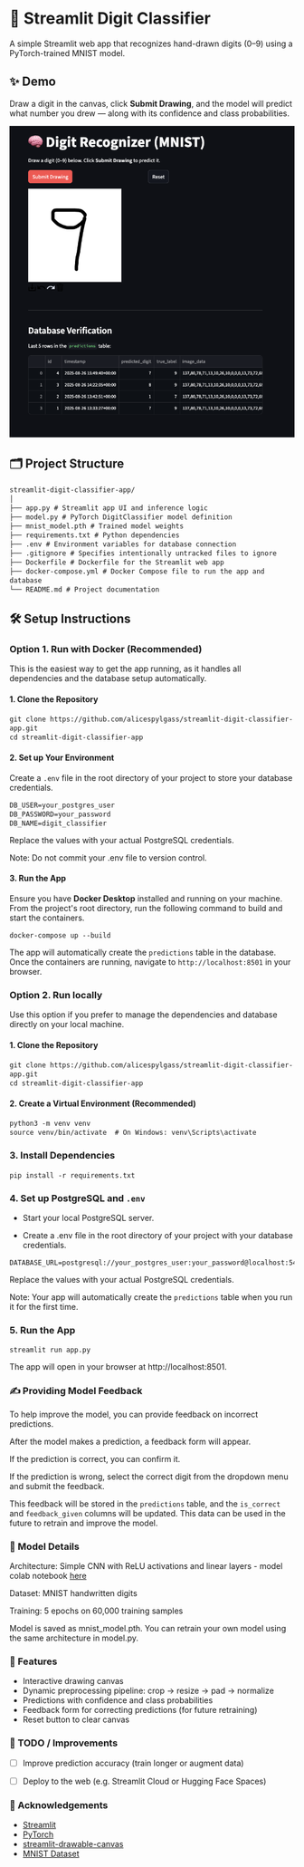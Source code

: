 # 🧠 Streamlit Digit Classifier

A simple Streamlit web app that recognizes hand-drawn digits (0–9) using a PyTorch-trained MNIST model.

## ✨ Demo

Draw a digit in the canvas, click **Submit Drawing**, and the model will predict what number you drew — along with its confidence and class probabilities.

![screenshot](./screenshot.png) <!-- Optional: add a screenshot of your app UI -->



## 🗂️ Project Structure
```
streamlit-digit-classifier-app/
│
├── app.py # Streamlit app UI and inference logic
├── model.py # PyTorch DigitClassifier model definition
├── mnist_model.pth # Trained model weights
├── requirements.txt # Python dependencies
├── .env # Environment variables for database connection
├── .gitignore # Specifies intentionally untracked files to ignore
├── Dockerfile # Dockerfile for the Streamlit web app
├── docker-compose.yml # Docker Compose file to run the app and database
└── README.md # Project documentation
```


## 🛠️ Setup Instructions

### Option 1. Run with Docker (Recommended)

This is the easiest way to get the app running, as it handles all dependencies and the database setup automatically.

#### 1. Clone the Repository

```
git clone https://github.com/alicespylgass/streamlit-digit-classifier-app.git
cd streamlit-digit-classifier-app
```

#### 2. Set up Your Environment

Create a `.env` file in the root directory of your project to store your database credentials.

```
DB_USER=your_postgres_user
DB_PASSWORD=your_password
DB_NAME=digit_classifier
```

Replace the values with your actual PostgreSQL credentials.

Note: Do not commit your .env file to version control.


#### 3. Run the App

Ensure you have **Docker Desktop** installed and running on your machine. From the project's root directory, run the following command to build and start the containers.

```
docker-compose up --build
```

The app will automatically create the `predictions` table in the database. Once the containers are running, navigate to `http://localhost:8501` in your browser.


### Option 2. Run locally

Use this option if you prefer to manage the dependencies and database directly on your local machine.

#### 1. Clone the Repository

```
git clone https://github.com/alicespylgass/streamlit-digit-classifier-app.git
cd streamlit-digit-classifier-app
```

#### 2. Create a Virtual Environment (Recommended)

```
python3 -m venv venv
source venv/bin/activate  # On Windows: venv\Scripts\activate
```

### 3. Install Dependencies

```
pip install -r requirements.txt
```

### 4. Set up PostgreSQL and `.env`
- Start your local PostgreSQL server.

- Create a .env file in the root directory of your project with your database credentials.

```
DATABASE_URL=postgresql://your_postgres_user:your_password@localhost:5432/digit_classifier
```
Replace the values with your actual PostgreSQL credentials.

Note: Your app will automatically create the `predictions` table when you run it for the first time.


### 5. Run the App
```
streamlit run app.py
```

The app will open in your browser at http://localhost:8501.

### ✍️ Providing Model Feedback
To help improve the model, you can provide feedback on incorrect predictions.

After the model makes a prediction, a feedback form will appear.

If the prediction is correct, you can confirm it.

If the prediction is wrong, select the correct digit from the dropdown menu and submit the feedback.

This feedback will be stored in the `predictions` table, and the `is_correct` and `feedback_given` columns will be updated. This data can be used in the future to retrain and improve the model.


### 🧠 Model Details

Architecture: Simple CNN with ReLU activations and linear layers - model colab notebook [here](https://colab.research.google.com/drive/19sEVQykfGywE24ScfZnZ07CeQQUtQBNM#scrollTo=UwwJMcXugvFj)


Dataset: MNIST handwritten digits

Training: 5 epochs on 60,000 training samples

Model is saved as mnist_model.pth. You can retrain your own model using the same architecture in model.py.

### 🔁 Features

- Interactive drawing canvas
- Dynamic preprocessing pipeline: crop → resize → pad → normalize
- Predictions with confidence and class probabilities
- Feedback form for correcting predictions (for future retraining)
- Reset button to clear canvas

### 🧪 TODO / Improvements
- [ ] Improve prediction accuracy (train longer or augment data)
- [ ] Deploy to the web (e.g. Streamlit Cloud or Hugging Face Spaces)


### 🙌 Acknowledgements

- [Streamlit](https://streamlit.io/)
- [PyTorch](https://pytorch.org/)
- [streamlit-drawable-canvas](https://github.com/andfanilo/streamlit-drawable-canvas)
- [MNIST Dataset](http://yann.lecun.com/exdb/mnist/)